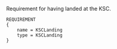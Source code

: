 Requirement for having landed at the KSC.

    REQUIREMENT
    {
        name = KSCLanding
        type = KSCLanding
    }
